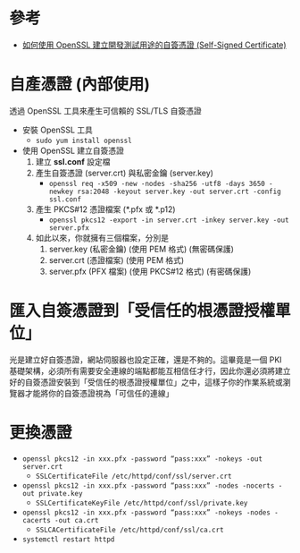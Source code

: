 # 參考
- [如何使用 OpenSSL 建立開發測試用途的自簽憑證 (Self-Signed Certificate)](https://blog.miniasp.com/post/2019/02/25/Creating-Self-signed-Certificate-using-OpenSSL?fbclid=IwAR1t3nxrOx--4yAHxoiGSyOi5RqvvHmm3UFCBt5bHKKritbWYBs3dwQHrVE)

# 自產憑證 (內部使用)
透過 OpenSSL 工具來產生可信賴的 SSL/TLS 自簽憑證
- 安裝 OpenSSL 工具
    - `sudo yum install openssl`
- 使用 OpenSSL 建立自簽憑證
    1. 建立 **ssl.conf** 設定檔
    2. 產生自簽憑證 (server.crt) 與私密金鑰 (server.key)
        - `openssl req -x509 -new -nodes -sha256 -utf8 -days 3650 -newkey rsa:2048 -keyout server.key -out server.crt -config ssl.conf`
    3. 產生 PKCS#12 憑證檔案 (*.pfx 或 *.p12)
        - `openssl pkcs12 -export -in server.crt -inkey server.key -out server.pfx`
    4. 如此以來，你就擁有三個檔案，分別是
        1. server.key (私密金鑰) (使用 PEM 格式) (無密碼保護)
        2. server.crt (憑證檔案) (使用 PEM 格式)
        3. server.pfx (PFX 檔案) (使用 PKCS#12 格式) (有密碼保護)

# 匯入自簽憑證到「受信任的根憑證授權單位」
光是建立好自簽憑證，網站伺服器也設定正確，還是不夠的。這畢竟是一個 PKI 基礎架構，必須所有需要安全連線的端點都能互相信任才行，因此你還必須將建立好的自簽憑證安裝到「受信任的根憑證授權單位」之中，這樣子你的作業系統或瀏覽器才能將你的自簽憑證視為「可信任的連線」

# 更換憑證
- `openssl pkcs12 -in xxx.pfx -password “pass:xxx” -nokeys -out server.crt`
    - `SSLCertificateFile /etc/httpd/conf/ssl/server.crt`
- `openssl pkcs12 -in xxx.pfx -password “pass:xxx” -nodes -nocerts -out private.key`
    - `SSLCertificateKeyFile /etc/httpd/conf/ssl/private.key`
- `openssl pkcs12 -in xxx.pfx -password “pass:xxx” -nokeys -nodes -cacerts -out ca.crt`
    - `SSLCACertificateFile /etc/httpd/conf/ssl/ca.crt`
- `systemctl restart httpd`